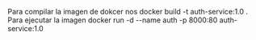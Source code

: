 Para compilar la imagen de dokcer nos
docker build -t auth-service:1.0 .
Para ejecutar la imagen
docker run -d --name auth -p 8000:80 auth-service:1.0